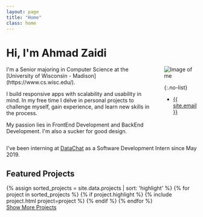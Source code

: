 ```yaml
---
layout: page
title: "Home"
class: home
---
```


# Hi, I'm Ahmad Zaidi
<div class="columns" markdown="1">
<div class="intro" markdown="1">
I'm a Senior majoring in Computer Science at the [University of Wisconsin - Madison](https://www.cs.wisc.edu/).

I build responsive apps with scalability and usability in mind.
In my free time I delve in personal projects to challenge myself, gain experience, and learn new skills in the process.

My passion lies in FrontEnd Development and BackEnd Development. I'm also a sucker for good design.
</div>

<div class="me" markdown="1">
<img src="{{ '/images/ahmad.png' | absolute_url }}" alt="Image of me">

{:.no-list}
* <a href="mailto:{{ site.email }}">{{ site.email }}</a>
</div>
</div>

I've been interning at [DataChat](https://news.wisc.edu/need-to-talk-to-your-data-uw-madison-spinoff-is-happy-to-translate/) as a Software Development Intern since May 2019.

## <i class="fas fa-star"></i> Featured Projects
<div class="featured-projects">
  {% assign sorted_projects = site.data.projects | sort: 'highlight' %}
  {% for project in sorted_projects %}
    {% if project.highlight %}
      {% include project.html project=project %}
    {% endif %}
  {% endfor %}
</div>
<a href="{{ "/projects/" | relative_url }}" class="button">
  <i class="fas fa-chevron-circle-right"></i>
  Show More Projects
</a>


